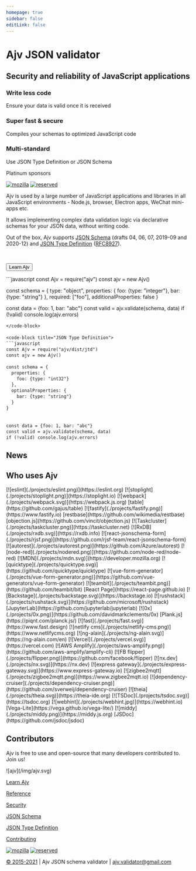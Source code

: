 ```yaml
---
homepage: true
sidebar: false
editLink: false
---
```


<HeroSection>

# Ajv JSON validator

## Security and reliability of JavaScript applications

<Features>
<Feature type="less-code" link="/api.html">

### Write less code

Ensure your data is valid once it is received

</Feature>
<Feature type="fast-secure" link="/api.html">

### Super fast & secure

Compiles your schemas to optimized JavaScript code

</Feature>

<Feature type="multi-spec" link="/api.html">

### Multi-standard

Use JSON Type Definition or JSON Schema

</Feature>
</Features>

<Sponsors>

Platinum sponsors

[![mozilla](/img/mozilla.svg)](https://www.mozilla.org)
[![reserved](/img/reserved.svg)](https://opencollective.com/ajv)

</Sponsors>
</HeroSection>

<HomeSection>
<Columns>
<Column side="left">

Ajv is used by a large number of JavaScript applications and libraries in all JavaScript environments - Node.js, browser, Electron apps, WeChat mini-apps etc.

It allows implementing complex data validation logic via declarative schemas for your JSON data, without writing code.

Out of the box, Ajv supports [JSON Schema](./json-schema.md) (drafts 04, 06, 07, 2019-09 and 2020-12) and [JSON Type Definition](./json-type-definition.md) ([RFC8927](https://datatracker.ietf.org/doc/rfc8927/)).

<br/>

<Button link="/guide/getting-started.html">Learn Ajv</Button>

</Column>

<Column side="right">
<code-group>
<code-block title="JSON Schema">
```javascript
const Ajv = require("ajv")
const ajv = new Ajv()

const schema = {
  type: "object",
  properties: {
    foo: {type: "integer"},
    bar: {type: "string"}
  },
  required: ["foo"],
  additionalProperties: false
}

const data = {foo: 1, bar: "abc"}
const valid = ajv.validate(schema, data)
if (!valid) console.log(ajv.errors)
```
</code-block>

<code-block title="JSON Type Definition">
```javascript
const Ajv = require("ajv/dist/jtd")
const ajv = new Ajv()

const schema = {
  properties: {
    foo: {type: "int32"}
  },
  optionalProperties: {
    bar: {type: "string"}
  }
}


const data = {foo: 1, bar: "abc"}
const valid = ajv.validate(schema, data)
if (!valid) console.log(ajv.errors)
```
</code-block>
</code-group>
</Column>
</Columns>
</HomeSection>
<HomeSection>

## News

<NewsHome/>

</HomeSection>

<HomeSection>

## Who uses Ajv

<Projects>
[![eslint](./projects/eslint.png)](https://eslint.org)
[![stoplight](./projects/stoplight.png)](https://stoplight.io)
[![webpack](./projects/webpack.svg)](https://webpack.js.org)
[table](https://github.com/gajus/table)
[![fastify](./projects/fastify.png)](https://www.fastify.io)
[restbase](https://github.com/wikimedia/restbase)
[objection.js](https://github.com/vincit/objection.js)
[![Taskcluster](./projects/taskcluster.png)](https://taskcluster.net)
[![RxDB](./projects/rxdb.svg)](https://rxdb.info)
[![react-jsonschema-form](./projects/rjsf.png)](https://github.com/rjsf-team/react-jsonschema-form)
[![autorest](./projects/autorest.png)](https://github.com/Azure/autorest)
[![node-red](./projects/nodered.png)](https://github.com/node-red/node-red)
[![MDN](./projects/mdn.svg)](https://developer.mozilla.org)
[![quicktype](./projects/quicktype.svg)](https://github.com/quicktype/quicktype)
[![vue-form-generator](./projects/vue-form-generator.png)](https://github.com/vue-generators/vue-form-generator)
[![teambit](./projects/teambit.png)](https://github.com/teambit/bit)
[React Page](https://react-page.github.io)
[![Backstage](./projects/backstage.svg)](https://backstage.io)
[![rushstack](./projects/rushstack.svg)](https://github.com/microsoft/rushstack)
[JupyterLab](https://github.com/jupyterlab/jupyterlab)
[![0x](./projects/0x.png)](https://github.com/davidmarkclements/0x)
[Plank.js](https://piqnt.com/planck.js/)
[![fast](./projects/fast.svg)](https://www.fast.design)
[![netlify cms](./projects/netlify-cms.png)](https://www.netlifycms.org)
[![ng-alain](./projects/ng-alain.svg)](https://ng-alain.com/en)
[![Vercel](./projects/vercel.svg)](https://vercel.com)
[![AWS Amplify](./projects/aws-amplify.png)](https://github.com/aws-amplify/amplify-cli)
[![FB flipper](./projects/flipper.png)](https://github.com/facebook/flipper)
[![nx.dev](./projects/nx.svg)](https://nx.dev)
[![express gateway](./projects/express-gateway.svg)](https://www.express-gateway.io)
[![zigbee2mqtt](./projects/zigbee2mqtt.png)](https://www.zigbee2mqtt.io)
[![dependency-cruiser](./projects/dependency-cruiser.png)](https://github.com/sverweij/dependency-cruiser)
[![theia](./projects/theia.svg)](https://theia-ide.org)
[![TSDoc](./projects/tsdoc.svg)](https://tsdoc.org)
[![webhint](./projects/webhint.jpg)](https://webhint.io)
[Vega-Lite](https://vega.github.io/vega-lite/)
[![middy](./projects/middy.png)](https://middy.js.org)
[JSDoc](https://github.com/jsdoc/jsdoc)

</Projects>
</HomeSection>

<HomeSection section="contributors">

## Contributors

Ajv is free to use and open-source that many developers contributed to. Join us!

<Contributors />

</HomeSection>

<HomeSection section="footer">

<Footer>
<FooterColumns>
<FooterColumn type="ajv">
![ajv](/img/ajv.svg)

</FooterColumn>

<FooterColumn type="links">

[Learn Ajv](./docs/getting-started.md)

[Reference](./api.md)

[Security](./security.md)

</FooterColumn>

<FooterColumn type="links">

[JSON Schema](./json-schema.md)

[JSON Type Definition](./json-type-definition.md)

[Contributing](./contributing.html)

</FooterColumn>

<FooterColumn type="sponsors">

[![mozilla](/img/mozilla.svg)](https://www.mozilla.org)
[![reserved](/img/reserved.svg)](https://opencollective.com/ajv)

</FooterColumn>
</FooterColumns>

[&copy; 2015-2021](./license.md) | Ajv JSON schema validator | [ajv.validator@gmail.com](mailto:ajv.validator@gmail.com)

</Footer>
</HomeSection>
